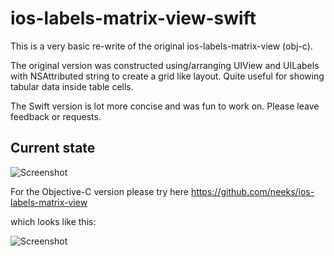 ios-labels-matrix-view-swift
=============================

This is a very basic re-write of the original ios-labels-matrix-view (obj-c).

The original version was constructed using/arranging UIView and UILabels with NSAttributed string to create a grid like layout.
Quite useful for showing tabular data inside table cells.

The Swift version is lot more concise and was fun to work on.
Please leave feedback or requests.


Current state
------------------
![Screenshot](https://raw.githubusercontent.com/neeks/ios-labels-matrix-view-swift/master/preview.png)





For the Objective-C version please try here 
https://github.com/neeks/ios-labels-matrix-view

which looks like this:

![Screenshot](https://raw.githubusercontent.com/neeks/ios-labels-matrix-view/master/preview.png)

